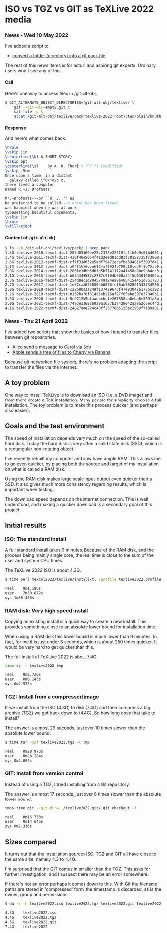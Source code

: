 # ISO vs TGZ vs GIT as TeXLive 2022 media

### News - Wed 10 May 2022

I've added a script to 
* [convert a folder (directory) into a git pack file](pack_dir.sh).

The rest of this news items is for actual and aspiring git experts. Ordinary users won't see any of this.

#### Call

Here's one way to access files in /git-alt-obj.

```bash
$ GIT_ALTERNATE_OBJECT_DIRECTORIES=/git-alt-obj/texlive/ \
    git --git-dir=empty.git \
    cat-file -p \
    $(cat /git-alt-obj/texlive/pack/texlive-2022*root):tex/plain/knuth-lib/story.tex
```

#### Response

And here's what comes back.

```tex
\hrule
\vskip 1in
\centerline{\bf A SHORT STORY}
\vskip 6pt
\centerline{\sl    by A. U. Thor} % !`?`?! (modified)
\vskip .5cm
Once upon a time, in a distant
  galaxy called \"O\"o\c c,
there lived a computer
named R.~J. Drofnats.

Mr.~Drofnats---or ``R. J.,'' as
he preferred to be called---% error has been fixed!
was happiest when he was at work
typesetting beautiful documents.
\vskip 1in
\hrule
\vfill\eject

```

#### Content of `/git-alt-obj`

```bash
$ ls -sh /git-alt-obj/texlive/pack/ | grep pack
1.3G texlive-2010-texmf-dist-287d05469ee25c2375e22319fc1fb0b9c0fb4051.pack
1.4G texlive-2011-texmf-dist-430f40e5064f41d2eed81cd83f78158735fc3808.pack
1.6G texlive-2012-texmf-dist-cf7f31d632e5adf79472ecafba594816f3997d41.pack
1.8G texlive-2013-texmf-dist-a9451b8debeb824af5024b755c16cdd6f1e73aa0.pack
2.0G texlive-2014-texmf-dist-286fe1dbb6d6fd5b7141172a41458e8be9bb4ec3.pack
2.1G texlive-2015-texmf-dist-b634349587c2787c9f04b600a34f5d030190404b.pack
2.3G texlive-2016-texmf-dist-254d8ec1d2845749a24ea8e485415e451d751723.pack
2.7G texlive-2017-texmf-dist-1e37ca86450504b6876fcf6ab76289f333734980.pack
2.9G texlive-2018-texmf-dist-c22b8033a249f137429673f47e8304261725ca92.pack
3.2G texlive-2019-texmf-dist-8132ba78f614c1eb216af27f65abe597e37346b1.pack
3.6G texlive-2020-texmf-dist-8c9212b5bfaaebcbcfe267858ca0eba6c5391a8b.pack
3.9G texlive-2021-texmf-dist-7493e3369269a9a1657b37428042aa8a2c6ec44d.pack
4.1G texlive-2022-texmf-dist-24827e0e274c48ff25778b5135ac2959f7109a81.pack
```


### News - Thu 21 April 2022

I've added two scripts that show the basics of how I intend to
transfer files between git repositories.

* [Alice send a message to Carol via Bob](alice-bob-carol.sh)
* [Apple sends a tree of files to Cherry via Banana](apple-banana-cherry.sh)

Because git networked file system, there's no problem adapting the
script to transfer the files via the internet.


## A toy problem

One way to install TeXLive is to download an ISO (i.e. a DVD image)
and from there create a TeX installation. Many people for simplicity
choose a full installation. The toy problem is to make this process
quicker (and perhaps also easier).

## Goals and the test environment

The speed of installation depends very much on the speed of the
so-called hard disk. Today the hard disk is very often a solid state
disk (SSD), which is a rectangular non-rotating object.

I've recently rebuilt my computer and now have ample RAM. This allows
me to go even quicker, by placing both the source and target of my
installation on what is called a RAM disk.

Using the RAM disk makes large scale input-output even quicker than a
SSD. It also gives much more consistency regarding results, which is
important when testing.

The download speed depends on the internet connection. This is well
understood, and making a quicker download is a secondary goal of this
project.

## Initial results

### ISO: The standard install

A full standard install takes 9 minutes. Because of the RAM disk, and
the process being mainly single core, the real time is close to the
sum of the user and system CPU times.

The TeXLive 2022 ISO is about 4.3G.

```bash
$ time perl texcol2022/texlive/install-tl -profile texlive2022.profile

real	9m1.196s
user	7m30.872s
sys	1m30.456s

```

### RAM disk: Very high speed install

Copying an existing install is a quick way to create a new
install. This provides something close to an absolute lower bound for
installation time.

When using a RAM disk this lower bound is much lower than 9
minutes. In fact, for me it is just under 3 seconds, which is about
250 times quicker. It would be very hard to get quicker than this.

The full install of TeXLive 2022 is about 7.4G.

```bash
time cp -r texlive2022 tmp

real	0m2.736s
user	0m0.143s
sys	0m2.578s
```

### TGZ: Install from a compressed image

If we install from the ISO (4.3G) to disk (7.4G) and then compress a
tag archive (TGZ) we got back down to (4.4G). So how long does that
take to install?

The answer is almost 29 seconds, just over 10 times slower than the
absolute lower bound.


```bash
$ time tar -xzf texlive2022.tgz -C tmp

real	0m28.973s
user	0m28.284s
sys	0m4.009s
```

### GIT: Install from version control

Instead of using a TGZ, I tried installing from a Git repository.

The answer is almost 17 seconds, just over 6 times slower than the
absolute lower bound.

```bash
tmp$ time git --git-dir=../texlive2022.git/.git checkout -f

real	0m16.733s
user	0m14.645s
sys	0m2.316s
```

## Sizes compared

It turns out that the installation sources ISO, TGZ and GIT all have
close to the same size, namely 4.3 to 4.4G.

I'm surprised that the GIT comes in smaller than the TGZ. This asks
for further investigation, and I suspect there may be an error
somewhere.

If there's not an error perhaps it comes down to this. With Git the
filename paths are stored in 'compressed' form, the timestamp is
discarded, as is the owner, group and permissions.

```bash
$ du -s -h texlive2022.iso texlive2022.tgz texlive2022.git texlive2022

4.3G	texlive2022.iso
4.4G	texlive2022.tgz
4.3G	texlive2022.git
7.4G	texlive2022
```
